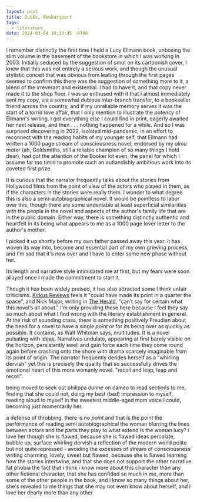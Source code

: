 ```yaml
---
layout: post
title: Ducks, Newburyport
tags:
  - literature
date: 2024-03-04 10:33:45 -0700
---
```


I remember distinctly the first time I held a Lucy Ellmann book, unboxing the slim volume in the basement of the bookstore in which I was working in 2003. Initially seduced by the suggestion of smut on its cartoonish cover, I knew that this was not entirely a serious work, and though the unusual stylistic conceit that was obvious from leafing through the first pages seemed to confirm this there was the suggestion of something more to it, a blend of the irreverant and existential. I had to have it, and that copy never made it to the shop floor. I was so enthused with it that I almost immediately sent my copy, via a somewhat dubious inter-branch transfer, to a bookseller friend across the country, and if my unreliable memory serves it was the start of a torrid love affair, that I only mention to illustrate the potency of Ellmann's writing. I got everything else I could find in print, eagerly awaited her next release, and then . . . nothing happened for a while. And so I was surprised discovering in 2022, isolated mid-pandemic, in an effort to reconnect with the reading habits of my younger self, that Ellmann had written a 1000 page stream of consciousness novel, endorsed by my *alma mater* (ah, Goldsmiths, still a reliable champion of so many things I hold dear), had got the attention of the Booker lot even, the panel for which I assume far too timid to promote such an outlandishly ambitious work into its coveted first prize.

It is curious that the narrator frequently talks about the stories from Hollywood films from the point of view of the actors who played in them, as if the characters in the stories were really them. I wonder to what degree this is also a semi-autobiographical novel. It would be pointless to labor over this, though there are some undeniable at least superficial similarities with the people in the novel and aspects of the author's family life that are in the public domain. Either way, there is something distinctly authentic and heartfelt in its being what appears to me as a 1000 page lover letter to the author's mother.

I picked it up shortly before my own father passed away this year. it has woven its way into, become and essential part of my own grieving process, and I'm sad that it's now over and I have to enter some new phase without her.

Its length and narrative style intimidated me at first, but my fears were soon allayed once I made the commitment to start it.

Though it has been widely praised, it has also attracted some I think unfair criticisms. [Kirkus Reviews] feels it "could have made its point in a quarter the space", and Nick Major, writing in [The Herald], "can’t say for certain what this novel’s all about." I'm only providing these here because I feel they say so much about what I find wrong with the literary establishment in general. At the risk of sounding crass, there is something positively Freudian about the need for a novel to have a single *point* or for its being over as quickly as possible. It contains, as Walt Whitman says, multitudes. It is a novel pulsating with ideas. Narratives undulate, appearing at first barely visible on the horizon, persistently swell and gain force each time they come round again before crashing onto the shore with drama scarcely imaginable from its point of origin. The narrator frequently derides herself as a "whirling dervish" yet this is precisely the quality that so successfully drives the emotional heart of this more womanly novel. "recoil and leap, leap and recoil".

being moved to seek out philippa dunne on cameo to read sections to me, finding that she could not, doing my best (bad) impression to myself, reading aloud to myself in the sweetest middle-aged mom voice I could, becoming just momentarily her.

a defense of
throbbing,
there is no *point* and that is the point
the performance of reading
semi autobiographical
the woman blurring the lines between actors and the parts they play
to what extend is the woman lucy?
i love her though she is flawed, because she is flawed
ideas percolate, bubble up, surface
whirling dervish
a reflection of the modern world
polite but not quite repressed - avoiding the excesses of stream of consciousness writing
charming, lovely, sweet but flawed, because she is flawed
learning how the stories intertwine, and that she does not support the other narrative
fat phobia
the fact that i think i know more about this character than any other fictional character, that she has confided so much in me, more than some of the other people in the book, and i know so many things about her, she's revealed to me things that she may not even know about herself, and i love her dearly more than any other

[Kirkus Reviews]: https://www.kirkusreviews.com/book-reviews/lucy-ellmann/ducks-newburyport/
[The Herald]: https://www.heraldscotland.com/life_style/arts_ents/17756116.review-ducks-newburyport-lucy-ellmann
